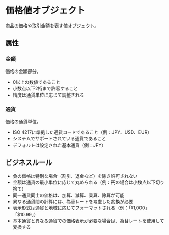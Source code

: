 # 価格値オブジェクト

商品の価格や取引金額を表す値オブジェクト。

## 属性

### 金額

価格の金額部分。

- 0以上の数値であること
- 小数点以下2桁まで許容すること
- 精度は通貨単位に応じて調整される

### 通貨

価格の通貨単位。

- ISO 4217に準拠した通貨コードであること（例：JPY、USD、EUR）
- システムでサポートされている通貨であること
- デフォルトは設定された基本通貨（例：JPY）

## ビジネスルール

- 負の価格は特別な場合（割引、返金など）を除き許可されない
- 金額は通貨の最小単位に応じて丸められる（例：円の場合は小数点以下切り捨て）
- 同一通貨同士の価格は、加算、減算、乗算、除算が可能
- 異なる通貨間の計算には、為替レートを考慮した変換が必要
- 表示形式は通貨と地域に応じてフォーマットされる（例：「¥1,000」「$10.99」）
- 基本通貨と異なる通貨での価格表示が必要な場合は、為替レートを使用して変換する
